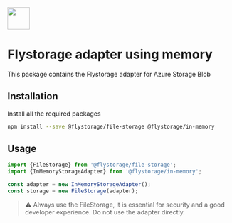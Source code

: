 <img src="https://avatars.githubusercontent.com/u/151840999" width="50px" height="50px" />

# Flystorage adapter using memory

This package contains the Flystorage adapter for Azure Storage Blob

## Installation

Install all the required packages

```bash
npm install --save @flystorage/file-storage @flystorage/in-memory
```

## Usage

```typescript
import {FileStorage} from '@flystorage/file-storage';
import {InMemoryStorageAdapter} from '@flystorage/in-memory';

const adapter = new InMemoryStorageAdapter();
const storage = new FileStorage(adapter);
```

> ⚠️ Always use the FileStorage, it is essential for security and a good developer
> experience. Do not use the adapter directly.

